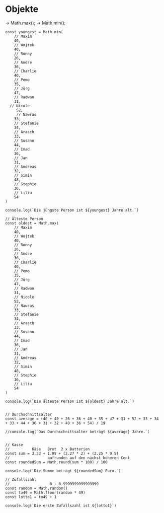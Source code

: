 # Objekte

-> Math.max();
-> Math.min();

    const youngest = Math.min(
        // Maxim
        40,
        // Wojtek
        40,
        // Ronny
        26,
        // Andre
        36,
        // Charlie
        40,
        // Pemo
        35,
        // Jörg
        47,
        // Radwan
        31,
      // Nicole
         52,
         // Nawras
        33,
        // Stefanie
        34,
        // Arasch
        33,
        // Susann
        44,
        // Imad
        36,
        // Jan
        31,
        // Andreas
        32,
        // Simin
        48,
        // Stephie
        36,
        // Lilia
        54
    )

    console.log(`Die jüngste Person ist ${youngest} Jahre alt.`)

    // Älteste Person
    const oldest = Math.max(
        // Maxim
        40,
        // Wojtek
        40,
        // Ronny
        26,
        // Andre
        36,
        // Charlie
        40,
        // Pemo
        35,
        // Jörg
        47,
        // Radwan
        31,
        // Nicole
        52,
        // Nawras
        33,
        // Stefanie
        34,
        // Arasch
        33,
        // Susann
        44,
        // Imad
        36,
        // Jan
        31,
        // Andreas
        32,
        // Simin
        48,
        // Stephie
        36,
        // Lilia
        54
    )

    console.log(`Die älteste Person ist ${oldest} Jahre alt.`)


    // Durchschnittsalter
    const average = (40 + 40 + 26 + 36 + 40 + 35 + 47 + 31 + 52 + 33 + 34 + 33 + 44 + 36 + 31 + 32 + 48 + 36 + 54) / 19

    //console.log(`Das Durchschnittsalter beträgt ${average} Jahre.`)


    // Kasse
    //          Käse   Brot  2 x Batterien
    const sum = 3.33 + 1.99 + (2.27 * 2) + (2.25 * 0.5)
    //                 aufrunden auf den nächst höheren Cent
    const roundedSum = Math.round(sum * 100) / 100

    console.log(`Die Summe beträgt ${roundedSum} Euro.`)

    // Zufallszahl
    //                  0 - 0.9999999999999999
    const random = Math.random()
    const to49 = Math.floor(random * 49)
    const lotto1 = to49 + 1

    console.log(`Die erste Zufallszahl ist ${lotto1}`)